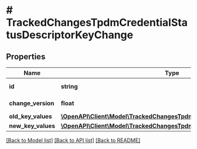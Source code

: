 # # TrackedChangesTpdmCredentialStatusDescriptorKeyChange

## Properties

Name | Type | Description | Notes
------------ | ------------- | ------------- | -------------
**id** | **string** | Resource identifier | [optional]
**change_version** | **float** | Change version | [optional]
**old_key_values** | [**\OpenAPI\Client\Model\TrackedChangesTpdmCredentialStatusDescriptorKey**](TrackedChangesTpdmCredentialStatusDescriptorKey.md) |  | [optional]
**new_key_values** | [**\OpenAPI\Client\Model\TrackedChangesTpdmCredentialStatusDescriptorKey**](TrackedChangesTpdmCredentialStatusDescriptorKey.md) |  | [optional]

[[Back to Model list]](../../README.md#models) [[Back to API list]](../../README.md#endpoints) [[Back to README]](../../README.md)
